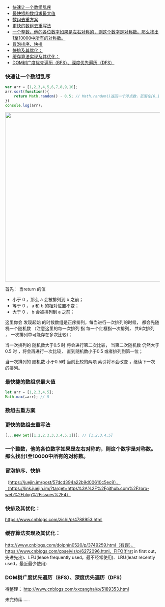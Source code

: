 <!-- TOC -->

- [快速让一个数组乱序](#快速让一个数组乱序)
- [最快捷的数组求最大值](#最快捷的数组求最大值)
- [数组去重方案](#数组去重方案)
- [更快的数组去重写法](#更快的数组去重写法)
- [一个整数，他的各位数字如果是左右对称的，则这个数字是对称数。那么找出1至10000中所有的对称数。](#一个整数他的各位数字如果是左右对称的则这个数字是对称数那么找出1至10000中所有的对称数)
- [冒泡排序、快排](#冒泡排序快排)
- [快排及其优化：](#快排及其优化)
- [缓存算法实现及其优化：](#缓存算法实现及其优化)
- [DOM树广度优先遍历（BFS）、深度优先遍历（DFS）](#dom树广度优先遍历bfs深度优先遍历dfs)

<!-- /TOC -->

### 快速让一个数组乱序

```javascript
var arr = [1,2,3,4,5,6,7,8,9,10];
arr.sort(function(){
    return Math.random() - 0.5; // Math.random()返回一个浮点数，范围在[0,1)
})
console.log(arr);
```
<img src="https://haitao.nos.netease.com/0c30ab9b-e312-4389-8ac2-cf934672552f.png" width="550" />

首先： 当return 的值
- 小于 0 ，那么 a 会被排列到 b 之前；
- 等于 0 ， a 和 b 的相对位置不变；
- 大于 0 ， b 会被排列到 a 之前；

这里你会 发现起始 的时候数组是正序排列，每当进行一次排列的时候， 都会先随机一个随机数 
（注意这里的每一次排列 指 每一个红框指一次排列， 共9次排列 ， 一次排列中可能存在多次比较）；

当一次排列的 随机数大于0.5 时 将会进行第二次比较， 当第二次随机数 仍然大于0.5 时 ，将会再进行一次比较， 直到随机数小于0.5 或者排列到第一位；

当一次排列的 随机数 小于0.5时 当前比较的两项 索引将不会改变 ，继续下一次 的排列。

### 最快捷的数组求最大值
```javascript
let arr = [1,2,3,4,5];
Math.max(…arr); // 5
```

### 数组去重方案

### 更快的数组去重写法
```javascript
[...new Set([1,2,2,3,3,3,4,5,1])]; // [1,2,3,4,5]
```

### 一个整数，他的各位数字如果是左右对称的，则这个数字是对称数。那么找出1至10000中所有的对称数。

### 冒泡排序、快排
（https://juejin.im/post/57dcd394a22b9d00610c5ec8）、（https://link.juejin.im/?target=https%3A%2F%2Fgithub.com%2Fzoro-web%2Fblog%2Fissues%2F4）

### 快排及其优化：
https://www.cnblogs.com/zichi/p/4788953.html

### 缓存算法实现及其优化：
http://www.cnblogs.com/dolphin0520/p/3749259.html（有误）、https://www.cnblogs.com/cpselvis/p/6272096.html，FIFO(first in first out，先进先出)、LFU(lease frequently used，最不经常使用)、LRU(least recently used，最近最少使用)

### DOM树广度优先遍历（BFS）、深度优先遍历（DFS）


待整理：
http://www.cnblogs.com/xxcanghai/p/5189353.html


未完待续……
